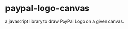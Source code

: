 paypal-logo-canvas
==================

a javascript library to draw PayPal Logo on a given canvas.


